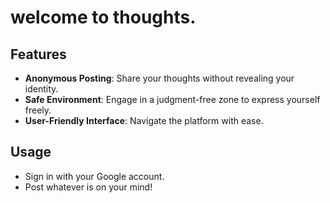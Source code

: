 # welcome to thoughts.

## Features

- **Anonymous Posting**: Share your thoughts without revealing your identity.
- **Safe Environment**: Engage in a judgment-free zone to express yourself freely.
- **User-Friendly Interface**: Navigate the platform with ease.

## Usage

- Sign in with your Google account.
- Post whatever is on your mind!
